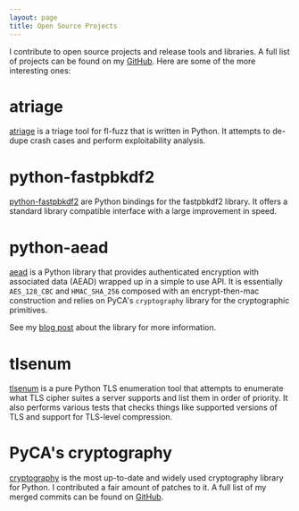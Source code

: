 ```yaml
---
layout: page
title: Open Source Projects
---
```


I contribute to open source projects and release tools and libraries. A full
list of projects can be found on my [GitHub][github]. Here are some of the more
interesting ones:

# atriage

[atriage](https://github.com/Ayrx/atriage) is a triage tool for fl-fuzz that
is written in Python. It attempts to de-dupe crash cases and perform
exploitability analysis.

# python-fastpbkdf2

[python-fastpbkdf2](https://github.com/Ayrx/python-fastpbkdf2) are Python
bindings for the fastpbkdf2 library. It offers a standard library compatible
interface with a large improvement in speed.

# python-aead

[aead](https://github.com/Ayrx/python-aead) is a Python library that provides
authenticated encryption with associated data (AEAD) wrapped up in a simple to
use API. It is essentially `AES_128_CBC` and `HMAC_SHA_256` composed with an
encrypt-then-mac construction and relies on PyCA's `cryptography` library for
the cryptographic primitives.

See my [blog post](2014-12-29-python-aead) about the library for
more information.

# tlsenum

[tlsenum](https://github.com/Ayrx/tlsenum) is a pure Python TLS enumeration
tool that attempts to enumerate what TLS cipher suites a server supports and
list them in order of priority. It also performs various tests that checks
things like supported versions of TLS and support for TLS-level compression.

# PyCA's cryptography

[cryptography](https://cryptography.io/en/latest/) is the most up-to-date and
widely used cryptography library for Python. I contributed a fair amount of
patches to it. A full list of my merged commits can be found on
[GitHub](https://github.com/pyca/cryptography/commits?author=Ayrx).

[github]: https://github.com/Ayrx
